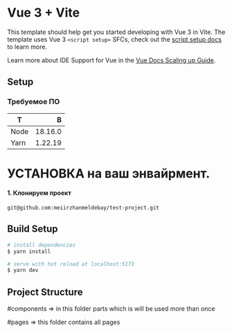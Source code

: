 # Vue 3 + Vite

This template should help get you started developing with Vue 3 in Vite. The template uses Vue 3 `<script setup>` SFCs, check out the [script setup docs](https://v3.vuejs.org/api/sfc-script-setup.html#sfc-script-setup) to learn more.

Learn more about IDE Support for Vue in the [Vue Docs Scaling up Guide](https://vuejs.org/guide/scaling-up/tooling.html#ide-support).

## Setup

### Требуемое ПО

| Т    |       В |
| ---- | ------: |
| Node | 18.16.0 |
| Yarn | 1.22.19 |

# УСТАНОВКА на ваш энвайрмент.

#### 1. Клонируем проект

```code
git@github.com:meiirzhanmeldebay/test-project.git
```

## Build Setup

```bash
# install dependencies
$ yarn install

# serve with hot reload at localhost:5173
$ yarn dev

```

## Project Structure

#components => in this folder parts which is will be used more than once

#pages => this folder contains all pages
